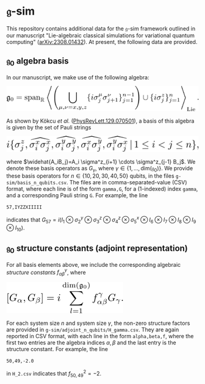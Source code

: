 # $\mathfrak{g}$-sim
This repository contains additional data for the $\mathfrak{g}$-sim framework outlined in our manuscript "Lie-algebraic classical simulations for variational quantum computing" ([arXiv:2308.01432](https://arxiv.org/abs/2308.01432)). At present, the following data are provided.

## $\mathfrak{g}_0$ algebra basis
In our manuscript, we make use of the following algebra:

![g0 algebra](svgs/g0_algebra.svg)

As shown by Kökcu *et al.* ([PhysRevLett.129.070501](https://journals.aps.org/prl/abstract/10.1103/PhysRevLett.129.070501)), a basis of this algebra is given by the set of Pauli strings

![g0 basis](svgs/basis.svg)

where $\widehat{A_iB_j}=A_i \sigma^z_{i+1} \cdots \sigma^z_{j-1} B_j$. We denote these basis operators as $G_\gamma$, where $\gamma\in\{1,\dots,\text{dim}(\mathfrak{g}_0)\}.$ We provide these basis operators for $n\in\{10,20,30,40,50\}$ qubits, in the files `g-sim/basis_n_qubits.csv`. The files are in comma-separated-value (CSV) format, where each line is of the form `gamma,G`, for a (1-indexed) index `gamma`, and a corresponding Pauli string `G`. For example, the line
```
57,IYZZXIIIII
```
indicates that $G_{57}=i(I_1\otimes \sigma_2^y\otimes \sigma_3^z \otimes \sigma_4^z \otimes \sigma_5^x \otimes I_6 \otimes I_7 \otimes I_8 \otimes I_9 \otimes I_{10})$.

## $\mathfrak{g}_0$ structure constants (adjoint representation)
For all basis elements above, we include the corresponding algebraic *structure constants* $f_{\alpha \beta}^\gamma$, where

![structure constants](svgs/structure_constants.svg)

For each system size $n$ and system size $\gamma$, the non-zero structure factors are provided in `g-sim/adjoint_n_qubits/H_gamma.csv`. They are again reported in CSV format, with each line in the form `alpha,beta,f`, where the first two entries are the algebra indices $\alpha,\beta$ and the last entry is the structure constant. For example, the line
```
50,49,-2.0
```
in `H_2.csv` indicates that $f_{50,49}^2=-2$.